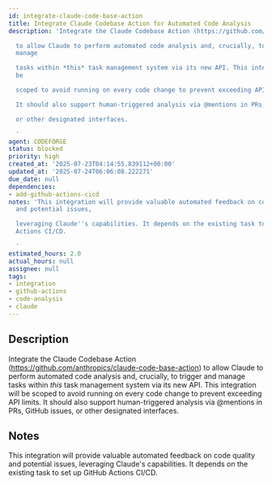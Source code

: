 ```yaml
---
id: integrate-claude-code-base-action
title: Integrate Claude Codebase Action for Automated Code Analysis
description: 'Integrate the Claude Codebase Action (https://github.com/anthropics/claude-code-base-action)

  to allow Claude to perform automated code analysis and, crucially, to trigger and
  manage

  tasks within *this* task management system via its new API. This integration will
  be

  scoped to avoid running on every code change to prevent exceeding API limits.

  It should also support human-triggered analysis via @mentions in PRs, GitHub issues,

  or other designated interfaces.

  '
agent: CODEFORGE
status: blocked
priority: high
created_at: '2025-07-23T04:14:55.839112+00:00'
updated_at: '2025-07-24T06:06:08.222271'
due_date: null
dependencies:
- add-github-actions-cicd
notes: 'This integration will provide valuable automated feedback on code quality
  and potential issues,

  leveraging Claude''s capabilities. It depends on the existing task to set up GitHub
  Actions CI/CD.

  '
estimated_hours: 2.0
actual_hours: null
assignee: null
tags:
- integration
- github-actions
- code-analysis
- claude
---
```


## Description

Integrate the Claude Codebase Action (https://github.com/anthropics/claude-code-base-action)
to allow Claude to perform automated code analysis and, crucially, to trigger and manage
tasks within *this* task management system via its new API. This integration will be
scoped to avoid running on every code change to prevent exceeding API limits.
It should also support human-triggered analysis via @mentions in PRs, GitHub issues,
or other designated interfaces.


## Notes

This integration will provide valuable automated feedback on code quality and potential issues,
leveraging Claude's capabilities. It depends on the existing task to set up GitHub Actions CI/CD.


